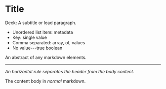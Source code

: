 # Title

Deck: A subtitle or lead paragraph.

- Unordered list item: metadata
- Key: single value
- Comma separated: array, of, values
- No value---true boolean

An abstract of any markdown elements.

---

*An horizontal rule separates the header from the body content.*

The content body in *normal* markdown.
